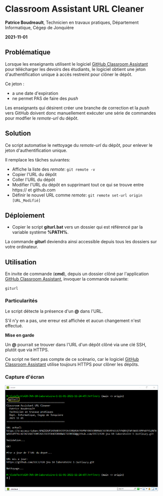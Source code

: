 # Classroom Assistant URL Cleaner
**Patrice Boudreault**, Technicien en travaux pratiques, Département Informatique, Cégep de Jonquière

**2021-11-01**


## Problématique

Lorsque les enseignants utilisent le logiciel [GitHub Classroom Assistant](https://classroom.github.com/assistant) pour télécharger les devoirs des étudiants, le logiciel obtient une jeton d'authentification unique à accès restreint pour clôner le dépôt.

Ce jeton :
  * a une date d'expiration
  * ne permet PAS de faire des *push*


Les enseignants qui désirent créer une branche de correction et la *push* vers GitHub doivent donc manuellement exécuter une série de commandes pour modfier le *remote-url* du dépôt.



## Solution

Ce script automatise le nettoyage du *remote-url* du dépôt, pour enlever le jeton d'authentification unique.

Il remplace les tâches suivantes:

  * Affiche la liste des *remote*: `git remote -v`
  * Copier l'URL du dépôt
  * Coller l'URL du dépôt
  * Modifier l'URL du dépôt en supprimant tout ce qui se trouve entre https:// et github.com
  * Définir le nouvel URL comme *remote*: `git remote set-url origin [URL_Modifié]`


## Déploiement

  * Copier le script **giturl.bat** vers un dossier qui est référencé par la variable système **%PATH%**.

La commande **giturl** deviendra ainsi accessible depuis tous les dossiers sur votre ordinateur.


## Utilisation

En invite de commande (**cmd**), depuis un dossier clôné par l'application [GitHub Classroom Assistant](https://classroom.github.com/assistant), invoquer la commande suivante:

    
    giturl
    
### Particularités

Le script détecte la présence d'un **@** dans l'URL.

S'il n'y en a pas, une erreur est affichée et aucun changement n'est effectué.


**Mise en garde**

Un **@** pourrait se trouver dans l'URL d'un dépôt clôné via une clé SSH, plutôt que via HTTPS.

Ce script ne tient pas compte de ce scénario, car le logiciel [GitHub Classroom Assistant](https://classroom.github.com/assistant) utilise toujours HTTPS pour clôner les dépôts.

### Capture d'écran
![Capture d'écran](capture.png)